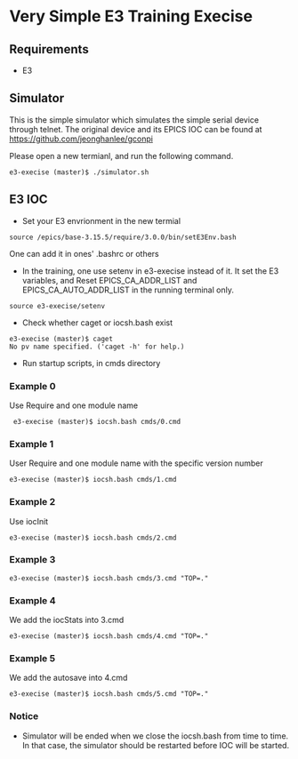 Very Simple E3 Training Execise
==

## Requirements

* E3 


## Simulator

This is the simple simulator which simulates the simple serial device through telnet. The original device and its EPICS IOC can be found at https://github.com/jeonghanlee/gconpi

Please open a new termianl, and run the following command.

```
e3-execise (master)$ ./simulator.sh 
```


## E3 IOC 

* Set your E3 envrionment in the new termial

```
source /epics/base-3.15.5/require/3.0.0/bin/setE3Env.bash 
```
One can add it in ones' .bashrc or others


* In the training, one use setenv in e3-execise instead of it.
It set the E3 variables, and Reset EPICS_CA_ADDR_LIST and EPICS_CA_AUTO_ADDR_LIST in the running terminal only.

```
source e3-execise/setenv
```


* Check whether caget or iocsh.bash exist

```
e3-execise (master)$ caget
No pv name specified. ('caget -h' for help.)

```

* Run startup scripts, in cmds directory


### Example 0

Use Require and one module name

```
 e3-execise (master)$ iocsh.bash cmds/0.cmd
```

### Example 1

User Require and one module name with the specific version number

```
e3-execise (master)$ iocsh.bash cmds/1.cmd
```

### Example 2

Use iocInit

```
e3-execise (master)$ iocsh.bash cmds/2.cmd
```


### Example 3

```
e3-execise (master)$ iocsh.bash cmds/3.cmd "TOP=."
```

### Example 4

We add the iocStats into 3.cmd

```
e3-execise (master)$ iocsh.bash cmds/4.cmd "TOP=."
```


### Example 5

We add the autosave into 4.cmd

```
e3-execise (master)$ iocsh.bash cmds/5.cmd "TOP=."
```

### Notice
* Simulator will be ended when we close the iocsh.bash from time to time. In that case, the simulator should be restarted before IOC will be started. 
